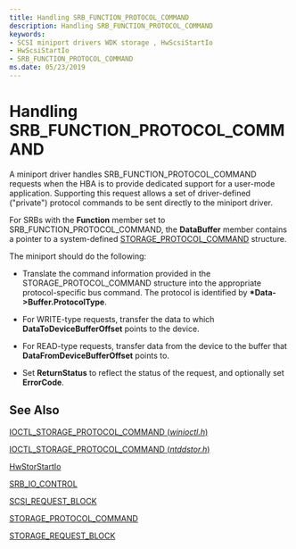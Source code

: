```yaml
---
title: Handling SRB_FUNCTION_PROTOCOL_COMMAND
description: Handling SRB_FUNCTION_PROTOCOL_COMMAND
keywords:
- SCSI miniport drivers WDK storage , HwScsiStartIo
- HwScsiStartIo
- SRB_FUNCTION_PROTOCOL_COMMAND
ms.date: 05/23/2019
---
```


# Handling SRB_FUNCTION_PROTOCOL_COMMAND

A miniport driver handles SRB_FUNCTION_PROTOCOL_COMMAND requests when the HBA is to provide dedicated support for a user-mode application. Supporting this request allows a set of driver-defined ("private") protocol commands to be sent directly to the miniport driver.

For SRBs with the **Function** member set to SRB_FUNCTION_PROTOCOL_COMMAND, the **DataBuffer** member contains a pointer to a system-defined [STORAGE_PROTOCOL_COMMAND](/windows-hardware/drivers/ddi/ntddstor/ns-ntddstor-_storage_protocol_command) structure.

The miniport should do the following:

* Translate the command information provided in the STORAGE_PROTOCOL_COMMAND structure into the appropriate protocol-specific bus command. The protocol is identified by **\*Data->Buffer.ProtocolType**.

* For WRITE-type requests, transfer the data to which **DataToDeviceBufferOffset** points to the device.

* For READ-type requests, transfer data from the device to the buffer that **DataFromDeviceBufferOffset** points to.

* Set **ReturnStatus** to reflect the status of the request, and optionally set **ErrorCode**.

## See Also

[IOCTL_STORAGE_PROTOCOL_COMMAND (*winioctl.h*)](/windows/win32/api/winioctl/ni-winioctl-ioctl_storage_protocol_command)

[IOCTL_STORAGE_PROTOCOL_COMMAND (*ntddstor.h*)](/windows-hardware/drivers/ddi/ntddstor/ni-ntddstor-ioctl_storage_protocol_command)

[HwStorStartIo](/windows-hardware/drivers/ddi/storport/nc-storport-hw_startio)

[SRB_IO_CONTROL](/windows-hardware/drivers/ddi/ntddscsi/ns-ntddscsi-_srb_io_control)

[SCSI_REQUEST_BLOCK](/windows-hardware/drivers/ddi/srb/ns-srb-_scsi_request_block)

[STORAGE_PROTOCOL_COMMAND](/windows-hardware/drivers/ddi/ntddstor/ns-ntddstor-_storage_protocol_command)

[STORAGE_REQUEST_BLOCK](/windows-hardware/drivers/ddi/srb/ns-srb-_storage_request_block)
